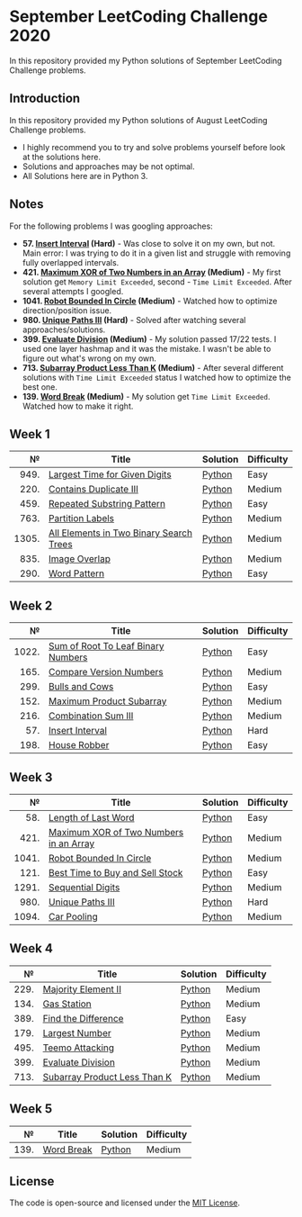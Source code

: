 # September LeetCoding Challenge 2020
In this repository provided my Python solutions of September LeetCoding Challenge problems.

## Introduction
In this repository provided my Python solutions of August LeetCoding Challenge problems. 
- I highly recommend you to try and solve problems yourself before look at the solutions here.
- Solutions and approaches may be not optimal.
- All Solutions here are in Python 3.

## Notes
For the following problems I was googling approaches:
* <b>57\. <ins>Insert Interval</ins> (Hard)</b> - Was close to solve it on my own, but not. Main error: I was trying to do it in a given list and struggle with removing fully overlapped intervals.
* <b>421\. <ins>Maximum XOR of Two Numbers in an Array</ins> (Medium)</b> - My first solution get `Memory Limit Exceeded`, second - `Time Limit Exceeded`. After several attempts I googled.
* <b>1041\. <ins>Robot Bounded In Circle</ins> (Medium)</b> - Watched how to optimize direction/position issue.
* <b>980\. <ins>Unique Paths III</ins> (Hard)</b> - Solved after watching several approaches/solutions.
* <b>399\. <ins>Evaluate Division</ins> (Medium)</b> - My solution passed 17/22 tests. I used one layer hashmap and it was the mistake. I wasn't be able to figure out what's wrong on my own.
* <b>713\. <ins>Subarray Product Less Than K</ins> (Medium)</b> - After several different solutions with `Time Limit Exceeded` status I watched how to optimize the best one. 
* <b>139\. <ins>Word Break</ins> (Medium)</b> - My solution get `Time Limit Exceeded`. Watched how to make it right.

## Week 1
|№|Title|Solution|Difficulty|
| ----: | --- | --- | --- |
|949.|[Largest Time for Given Digits](https://leetcode.com/problems/largest-time-for-given-digits/)|[Python](/Week%201/949.LargestTimeforGivenDigits.py)|Easy|
|220.|[Contains Duplicate III](https://leetcode.com/problems/contains-duplicate-iii/)|[Python](/Week%201/220.ContainsDuplicateIII.py)|Medium|
|459.|[Repeated Substring Pattern](https://leetcode.com/problems/repeated-substring-pattern/)|[Python](/Week%201/459.RepeatedSubstringPattern.py)|Easy|
|763.|[Partition Labels](https://leetcode.com/problems/partition-labels/)|[Python](/Week%201/763.PartitionLabels(bruteforce).py)|Medium|
|1305.|[All Elements in Two Binary Search Trees](https://leetcode.com/problems/all-elements-in-two-binary-search-trees/)|[Python](/Week%201/1305.AllElementsinTwoBinarySearchTrees.py)|Medium|
|835.|[Image Overlap](https://leetcode.com/problems/image-overlap/)|[Python](/Week%201//835.ImageOverlap.py)|Medium|
|290.|[Word Pattern](https://leetcode.com/problems/word-pattern/)|[Python](/Week%201/290.WordPattern.py)|Easy|

## Week 2
|№|Title|Solution|Difficulty|
| ----: | --- | --- | --- |
|1022.|[Sum of Root To Leaf Binary Numbers](https://leetcode.com/problems/sum-of-root-to-leaf-binary-numbers/)|[Python](/Week%202/1022.SumofRootToLeafBinaryNumbers.py)|Easy|
|165.|[Compare Version Numbers](https://leetcode.com/problems/compare-version-numbers/)|[Python](/Week%202/165.CompareVersionNumbers.py)|Medium|
|299.|[Bulls and Cows](https://leetcode.com/problems/bulls-and-cows/)|[Python](/Week%202/299.BullsandCows.py)|Easy|
|152.|[Maximum Product Subarray](https://leetcode.com/problems/maximum-product-subarray/)|[Python](/Week%202/152.MaximumProductSubarray.py)|Medium|
|216.|[Combination Sum III](https://leetcode.com/problems/combination-sum-iii/)|[Python](/Week%202/216.CombinationSumIII.py)|Medium|
|57.|[Insert Interval](https://leetcode.com/problems/insert-interval/)|[Python](/Week%202/57.InsertInterval.py)|Hard|
|198.|[House Robber](https://leetcode.com/problems/house-robber/)|[Python](/Week%202/198.HouseRobber.py)|Easy|

## Week 3
|№|Title|Solution|Difficulty|
| ----: | --- | --- | --- |
|58.|[Length of Last Word](https://leetcode.com/problems/length-of-last-word/)|[Python](/Week%203/58.LengthofLastWord.py)|Easy|
|421.|[Maximum XOR of Two Numbers in an Array](https://leetcode.com/problems/maximum-xor-of-two-numbers-in-an-array/)|[Python](/Week%203/421.MaximumXORofTwoNumbersinanArray.py)|Medium|
|1041.|[Robot Bounded In Circle](https://leetcode.com/problems/robot-bounded-in-circle/)|[Python](/Week%203/1041.RobotBoundedInCircle.py)|Medium|
|121.|[Best Time to Buy and Sell Stock](https://leetcode.com/problems/best-time-to-buy-and-sell-stock/)|[Python](/Week%203/121.BestTimetoBuyandSellStock.py)|Easy|
|1291.|[Sequential Digits](https://leetcode.com/problems/sequential-digits/)|[Python](/Week%203/1291.SequentialDigits.py)|Medium|
|980.|[Unique Paths III](https://leetcode.com/problems/unique-paths-iii/)|[Python](/Week%203/980.UniquePathsIII.py)|Hard|
|1094.|[Car Pooling](https://leetcode.com/problems/car-pooling/)|[Python](/Week%203/1094.CarPooling.py)|Medium|

## Week 4
|№|Title|Solution|Difficulty|
| ----: | --- | --- | --- |
|229.|[Majority Element II](https://leetcode.com/problems/majority-element-ii/)|[Python](/Week%204/229.MajorityElementII.py)|Medium|
|134.|[Gas Station](https://leetcode.com/problems/gas-station/)|[Python](/Week%204/134.GasStation.py)|Medium|
|389.|[Find the Difference](https://leetcode.com/problems/find-the-difference/)|[Python](/Week%204/389.FindtheDifference(set).py)|Easy|
|179.|[Largest Number](https://leetcode.com/problems/largest-number/)|[Python](/Week%204/179.LargestNumber.py)|Medium|
|495.|[Teemo Attacking](https://leetcode.com/problems/teemo-attacking/)|[Python](/Week%204/495.TeemoAttacking.py)|Medium|
|399.|[Evaluate Division](https://leetcode.com/problems/evaluate-division/)|[Python](/Week%204/399.EvaluateDivision.py)|Medium|
|713.|[Subarray Product Less Than K](https://leetcode.com/problems/subarray-product-less-than-k/)|[Python](/Week%204/713.SubarrayProductLessThanK.py)|Medium|

## Week 5
|№|Title|Solution|Difficulty|
| ----: | --- | --- | --- |
|139.|[Word Break](https://leetcode.com/problems/word-break/)|[Python](/Week%205/139.WordBreak.py)|Medium|

## License
The code is open-source and licensed under the [MIT License](/LICENSE).
